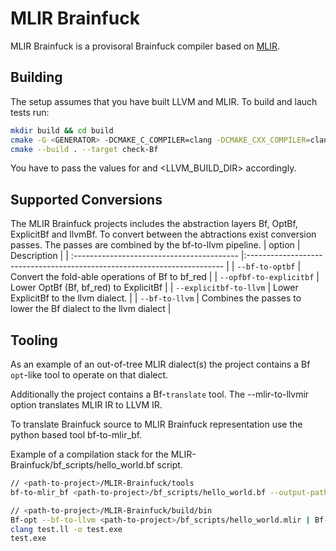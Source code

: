 # MLIR Brainfuck
MLIR Brainfuck is a provisoral Brainfuck compiler based on [MLIR](https://mlir.llvm.org/).

## Building 

The setup assumes that you have built LLVM and MLIR. To build and lauch tests run:

```sh
mkdir build && cd build
cmake -G <GENERATOR> -DCMAKE_C_COMPILER=clang -DCMAKE_CXX_COMPILER=clang++ .. -DLLVM_EXTERNAL_LIT=<LLVM_BUILD_DIR>/bin/llvm-lit
cmake --build . --target check-Bf
```

You have to pass the values for <GENERATOR> and <LLVM_BUILD_DIR> accordingly.

## Supported Conversions

The MLIR Brainfuck projects includes the abstraction layers Bf, OptBf, ExplicitBf and llvmBf. To convert between the abtractions 
exist conversion passes. The passes are combined by the bf-to-llvm pipeline.
| option                                     | Description                                                              |
| :----------------------------------------- |:------------------------------------------------------------------------ |
| `--bf-to-optbf`                            | Convert the fold-able operations of Bf to bf_red                         |
| `--opfbf-to-explicitbf`                    | Lower OptBf (Bf, bf_red) to ExplicitBf                                   |
| `--explicitbf-to-llvm`                     | Lower ExplicitBf to the llvm dialect.                                    |
| `--bf-to-llvm`                             | Combines the passes to lower the Bf dialect to the llvm dialect          |


## Tooling

As an example of an out-of-tree MLIR dialect(s) the project contains a Bf `opt`-like tool to operate on that dialect.

Additionally the project contains a Bf-`translate` tool. The --mlir-to-llvmir option translates MLIR IR to LLVM IR.

To translate Brainfuck source to MLIR Brainfuck representation use the python based tool bf-to-mlir_bf.

Example of a compilation stack for the MLIR-Brainfuck/bf_scripts/hello_world.bf script. 
```sh
// <path-to-project>/MLIR-Brainfuck/tools
bf-to-mlir_bf <path-to-project>/bf_scripts/hello_world.bf --output-path=""

// <path-to-project>/MLIR-Brainfuck/build/bin
Bf-opt --bf-to-llvm <path-to-project>/bf_scripts/hello_world.mlir | Bf-translate --mlir-tollvmir > test.ll
clang test.ll -o test.exe
test.exe 
```
